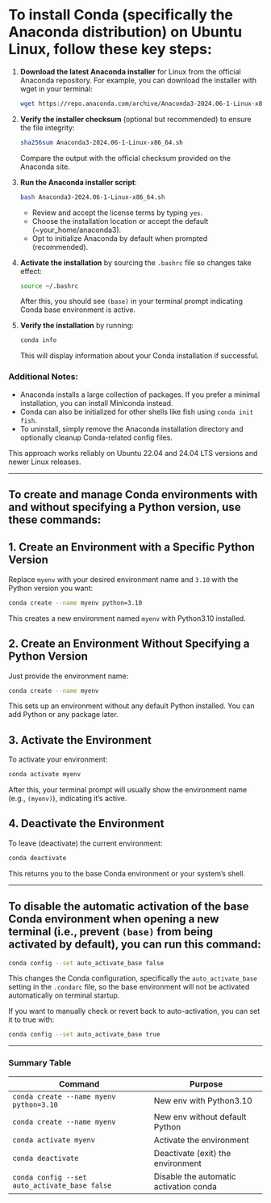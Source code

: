 # To install Conda (specifically the Anaconda distribution) on Ubuntu Linux, follow these key steps:

1. **Download the latest Anaconda installer** for Linux from the official Anaconda repository. For example, you can download the installer with wget in your terminal:

   ```bash
   wget https://repo.anaconda.com/archive/Anaconda3-2024.06-1-Linux-x86_64.sh
   ```

2. **Verify the installer checksum** (optional but recommended) to ensure the file integrity:

   ```bash
   sha256sum Anaconda3-2024.06-1-Linux-x86_64.sh
   ```

   Compare the output with the official checksum provided on the Anaconda site.

3. **Run the Anaconda installer script**:

   ```bash
   bash Anaconda3-2024.06-1-Linux-x86_64.sh
   ```

   - Review and accept the license terms by typing `yes`.
   - Choose the installation location or accept the default (~your_home/anaconda3).
   - Opt to initialize Anaconda by default when prompted (recommended).

4. **Activate the installation** by sourcing the `.bashrc` file so changes take effect:

   ```bash
   source ~/.bashrc
   ```

   After this, you should see `(base)` in your terminal prompt indicating Conda base environment is active.

5. **Verify the installation** by running:

   ```bash
   conda info
   ```

   This will display information about your Conda installation if successful.

### Additional Notes:
- Anaconda installs a large collection of packages. If you prefer a minimal installation, you can install Miniconda instead.
- Conda can also be initialized for other shells like fish using `conda init fish`.
- To uninstall, simply remove the Anaconda installation directory and optionally cleanup Conda-related config files.

This approach works reliably on Ubuntu 22.04 and 24.04 LTS versions and newer Linux releases.

___

## To create and manage Conda environments with and without specifying a Python version, use these commands:

## 1. Create an Environment with a Specific Python Version

Replace `myenv` with your desired environment name and `3.10` with the Python version you want:
```bash
conda create --name myenv python=3.10
```
This creates a new environment named `myenv` with Python3.10 installed.

## 2. Create an Environment Without Specifying a Python Version

Just provide the environment name:
```bash
conda create --name myenv
```
This sets up an environment without any default Python installed. You can add Python or any package later.

## 3. Activate the Environment

To activate your environment:
```bash
conda activate myenv
```
After this, your terminal prompt will usually show the environment name (e.g., `(myenv)`), indicating it’s active.

## 4. Deactivate the Environment

To leave (deactivate) the current environment:
```bash
conda deactivate
```
This returns you to the base Conda environment or your system’s shell.

___
## To disable the automatic activation of the base Conda environment when opening a new terminal (i.e., prevent `(base)` from being activated by default), you can run this command:

```bash
conda config --set auto_activate_base false
```

This changes the Conda configuration, specifically the `auto_activate_base` setting in the `.condarc` file, so the base environment will not be activated automatically on terminal startup.

If you want to manually check or revert back to auto-activation, you can set it to true with:

```bash
conda config --set auto_activate_base true
```
___
### Summary Table

| Command                                      | Purpose                                   |
|-----------------------------------------------|-------------------------------------------|
| `conda create --name myenv python=3.10`       | New env with Python3.10                   |
| `conda create --name myenv`                   | New env without default Python            |
| `conda activate myenv`                        | Activate the environment                  |
| `conda deactivate`                            | Deactivate (exit) the environment         |
| `conda config --set auto_activate_base false` | Disable the automatic activation conda    |

